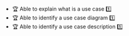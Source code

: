 * <span id="outcome-useCases-introduction-one">:trophy: Able to explain what is a use case :one:</span>
* <span id="outcome-useCases-introduction-two">:trophy: Able to identify a use case diagram :one:</span>
* <span id="outcome-useCases-introduction-three">:trophy: Able to identify a use case description :one:</span>
